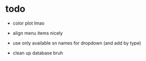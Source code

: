 # todo
- color plot lmao


- align menu items nicely





- use only available sn names for dropdown (and add by type)



- clean up database bruh
